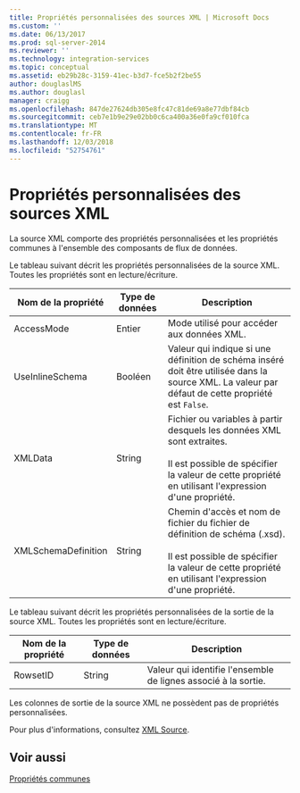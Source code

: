 ```yaml
---
title: Propriétés personnalisées des sources XML | Microsoft Docs
ms.custom: ''
ms.date: 06/13/2017
ms.prod: sql-server-2014
ms.reviewer: ''
ms.technology: integration-services
ms.topic: conceptual
ms.assetid: eb29b28c-3159-41ec-b3d7-fce5b2f2be55
author: douglaslMS
ms.author: douglasl
manager: craigg
ms.openlocfilehash: 847de27624db305e8fc47c81de69a8e77dbf84cb
ms.sourcegitcommit: ceb7e1b9e29e02bb0c6ca400a36e0fa9cf010fca
ms.translationtype: MT
ms.contentlocale: fr-FR
ms.lasthandoff: 12/03/2018
ms.locfileid: "52754761"
---
```

# <a name="xml-source-custom-properties"></a>Propriétés personnalisées des sources XML
  La source XML comporte des propriétés personnalisées et les propriétés communes à l'ensemble des composants de flux de données.  
  
 Le tableau suivant décrit les propriétés personnalisées de la source XML. Toutes les propriétés sont en lecture/écriture.  
  
|Nom de la propriété|Type de données|Description|  
|-------------------|---------------|-----------------|  
|AccessMode|Entier|Mode utilisé pour accéder aux données XML.|  
|UseInlineSchema|Booléen|Valeur qui indique si une définition de schéma inséré doit être utilisée dans la source XML. La valeur par défaut de cette propriété est `False`.|  
|XMLData|String|Fichier ou variables à partir desquels les données XML sont extraites.<br /><br /> Il est possible de spécifier la valeur de cette propriété en utilisant l'expression d'une propriété.|  
|XMLSchemaDefinition|String|Chemin d'accès et nom de fichier du fichier de définition de schéma (.xsd).<br /><br /> Il est possible de spécifier la valeur de cette propriété en utilisant l'expression d'une propriété.|  
  
 Le tableau suivant décrit les propriétés personnalisées de la sortie de la source XML. Toutes les propriétés sont en lecture/écriture.  
  
|Nom de la propriété|Type de données|Description|  
|-------------------|---------------|-----------------|  
|RowsetID|String|Valeur qui identifie l'ensemble de lignes associé à la sortie.|  
  
 Les colonnes de sortie de la source XML ne possèdent pas de propriétés personnalisées.  
  
 Pour plus d'informations, consultez [XML Source](xml-source.md).  
  
## <a name="see-also"></a>Voir aussi  
 [Propriétés communes](../common-properties.md)  
  
  
